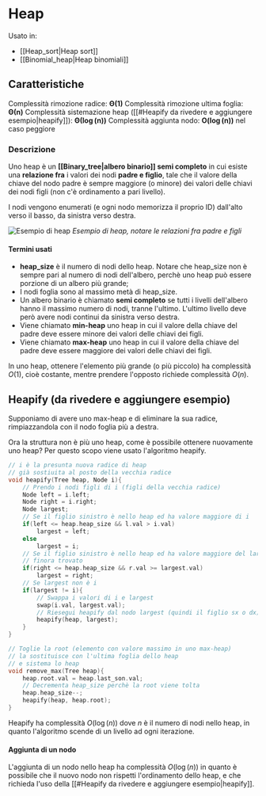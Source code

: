 # Heap
Usato in:
- [[Heap_sort|Heap sort]]
- [[Binomial_heap|Heap binomiali]]

## Caratteristiche
Complessità rimozione radice:  $\boldsymbol{\Theta(1)}$
Complessità rimozione ultima foglia: $\boldsymbol{\Theta(n)}$
Complessità sistemazione heap ([[#Heapify da rivedere e aggiungere esempio|heapify]]): $\boldsymbol{\Theta(\log(n))}$
Complessità aggiunta nodo: $\boldsymbol{O(\log(n))}$ nel caso peggiore

### Descrizione
Uno heap è un **[[Binary_tree|albero binario]] semi completo** in cui esiste una **relazione fra** i valori dei nodi **padre e figlio**, tale che il valore della chiave del nodo padre è sempre maggiore (o minore) dei valori delle chiavi dei nodi figli (non c'è ordinamento a pari livello).

I nodi vengono enumerati (e ogni nodo memorizza il proprio ID) dall'alto verso il basso, da sinistra verso destra.

![Esempio di heap](https://i0.wp.com/sir.unl.edu/portal/bios/Binary-Heap-1b08b627.png)
*Esempio di heap, notare le relazioni fra padre e figli*

#### Termini usati
- **heap_size** è il numero di nodi dello heap. Notare che heap_size non è sempre pari al numero di nodi dell'albero, perchè uno heap può essere porzione di un albero più grande;
- I nodi foglia sono al massimo metà di heap_size.
- Un albero binario è chiamato **semi completo** se tutti i livelli dell'albero hanno il massimo numero di nodi, tranne l'ultimo. L'ultimo livello deve però avere nodi continui da sinistra verso destra.
- Viene chiamato **min-heap** uno heap in cui il valore della chiave del padre deve essere minore dei valori delle chiavi dei figli.
- Viene chiamato **max-heap** uno heap in cui il valore della chiave del padre deve essere maggiore dei valori delle chiavi dei figli.

In uno heap, ottenere l'elemento più grande (o più piccolo) ha complessità $O(1)$, cioè costante, mentre prendere l'opposto richiede complessità $O(n)$.

## Heapify (da rivedere e aggiungere esempio)
Supponiamo di avere uno max-heap e di eliminare la sua radice, rimpiazzandola con il nodo foglia più a destra. 

Ora la struttura non è più uno heap, come è possibile ottenere nuovamente uno heap?
Per questo scopo viene usato l'algoritmo heapify.

````c
// i è la presunta nuova radice di heap
// già sostiuita al posto della vecchia radice
void heapify(Tree heap, Node i){
	// Prendo i nodi figli di i (figli della vecchia radice)
	Node left = i.left;
	Node right = i.right;
	Node largest;
	// Se il figlio sinistro è nello heap ed ha valore maggiore di i
	if(left <= heap.heap_size && l.val > i.val)
		largest = left;
	else
		largest = i;
	// Se il figlio sinistro è nello heap ed ha valore maggiore del largest
	// finora trovato
	if(right <= heap.heap_size && r.val >= largest.val)
		largest = right;
	// Se largest non è i
	if(largest != i){
		// Swappa i valori di i e largest
		swap(i.val, largest.val);
		// Riesegui heapify dal nodo largest (quindi il figlio sx o dx)
		heapify(heap, largest);	
	}
}

// Toglie la root (elemento con valore massimo in uno max-heap)
// la sostituisce con l'ultima foglia dello heap
// e sistema lo heap
void remove_max(Tree heap){
	heap.root.val = heap.last_son.val;
	// Decrementa heap_size perchè la root viene tolta
	heap.heap_size--;
	heapify(heap, heap.root);
}
````

Heapify ha complessità $O(\log(n))$ dove $n$ è il numero di nodi nello heap, in quanto l'algoritmo scende di un livello ad ogni iterazione.

#### Aggiunta di un nodo
L'aggiunta di un nodo nello heap ha complessità $O(\log(n))$ in quanto è possibile che il nuovo nodo non rispetti l'ordinamento dello heap, e che richieda l'uso della [[#Heapify da rivedere e aggiungere esempio|heapify]].